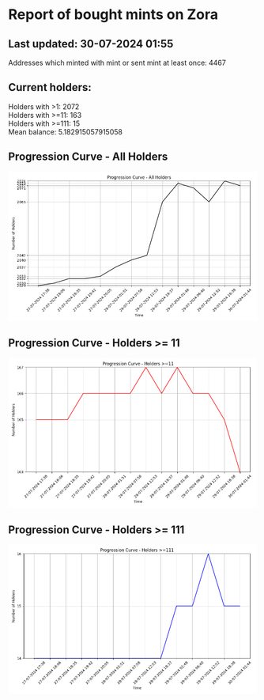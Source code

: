 # Report of bought mints on Zora
## Last updated: 30-07-2024 01:55
Addresses which minted with mint or sent mint at least once: 4467

## Current holders:
Holders with >1: 2072  
Holders with >=11: 163  
Holders with >=111: 15  
Mean balance: 5.182915057915058  

## Progression Curve - All Holders
![addresses with >= 1 mint](progression_curve_all.png)
## Progression Curve - Holders >= 11
![addresses with >= 11 mints](progression_curve_gt_11.png)
## Progression Curve - Holders >= 111
![addresses with >= 111 mints](progression_curve_gt_111.png)
